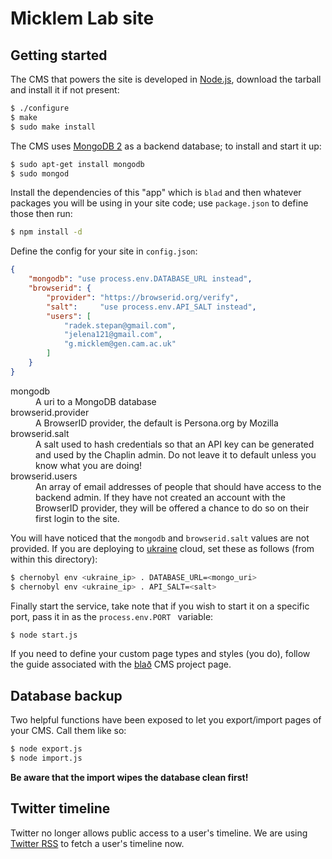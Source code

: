 # Micklem Lab site

## Getting started

The CMS that powers the site is developed in [Node.js](http://nodejs.org/), download the tarball and install it if not present:

```bash
$ ./configure
$ make
$ sudo make install
```

The CMS uses [MongoDB 2](http://www.mongodb.org/display/DOCS/Quickstart) as a backend database; to install and start it up:

```bash
$ sudo apt-get install mongodb
$ sudo mongod
```

Install the dependencies of this "app" which is `blad` and then whatever packages you will be using in your site code; use `package.json` to define those then run:

```bash
$ npm install -d
```

Define the config for your site in `config.json`:

```json
{
    "mongodb": "use process.env.DATABASE_URL instead",
    "browserid": {
        "provider": "https://browserid.org/verify",
        "salt":     "use process.env.API_SALT instead",
        "users": [
            "radek.stepan@gmail.com",
            "jelena121@gmail.com",
            "g.micklem@gen.cam.ac.uk"
        ]
    }
}
```

<dl>
    <dt>mongodb</dt>
    <dd>A uri to a MongoDB database</dd>
    <dt>browserid.provider</dt>
    <dd>A BrowserID provider, the default is Persona.org by Mozilla</dd>
    <dt>browserid.salt</dt>
    <dd>A salt used to hash credentials so that an API key can be generated and used by the Chaplin admin. Do not leave it to default unless you know what you are doing!</dd>
    <dt>browserid.users</dt>
    <dd>An array of email addresses of people that should have access to the backend admin. If they have not created an account with the BrowserID provider, they will be offered a chance to do so on their first login to the site.</dd>
</dl>

You will have noticed that the `mongodb` and `browserid.salt` values are not provided. If you are deploying to [ukraine](https://github.com/radekstepan/ukraine) cloud, set these as follows (from within this directory):

```bash
$ chernobyl env <ukraine_ip> . DATABASE_URL=<mongo_uri>
$ chernobyl env <ukraine_ip> . API_SALT=<salt>
```

Finally start the service, take note that if you wish to start it on a specific port, pass it in as the `process.env.PORT ` variable:

```bash
$ node start.js
```

If you need to define your custom page types and styles (you do), follow the guide associated with the [blað](https://github.com/radekstepan/blad) CMS project page.

## Database backup

Two helpful functions have been exposed to let you export/import pages of your CMS. Call them like so:

```bash
$ node export.js
$ node import.js
```

**Be aware that the import wipes the database clean first!**

## Twitter timeline

Twitter no longer allows public access to a user's timeline. We are using [Twitter RSS](http://twitter-rss.com/) to fetch a user's timeline now.